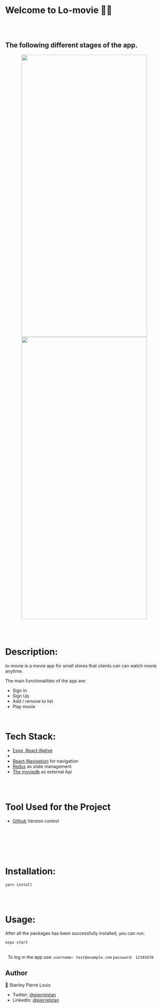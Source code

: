 # Welcome to Lo-movie 👋🏾
\
&nbsp;


## The following  different stages of the app.
<div align=center>
 <img src="https://user-images.githubusercontent.com/23443242/147891936-156e4a97-69b1-48d6-87ac-f047f3f13cd6.png" width="400" height="900" text-align="center">
</div>
 <div align=center>
 <img src="https://user-images.githubusercontent.com/23443242/147892142-25db7f3d-805a-449a-87fb-2c0cf9c0484d.png" width="400" height="900" text-align="center">
 </div>

\
&nbsp;
# Description:
lo-movie is a movie app for small stores that clients can  can watch movie anytime.

The main functionalities of the app are:
- Sign In
- Sign Up
- Add / remove to list
- Play movie


&nbsp;
# Tech Stack:
- [Expo ,React-Native ](https://docs.expo.dev/)
-
- [React-Navigation](https://reactnavigation.org/) for navigation
- [Redux](https://redux.js.org/) as state management
- [The moviedb](https://www.themoviedb.org/) as external Api

\
&nbsp;
# Tool Used for the Project
- [Github](https://github.com) Version control

\
&nbsp;

\
&nbsp;
# Installation:
`yarn install`

\
&nbsp;

# Usage:
After all the packages has been successfully installed, you can run:

 `expo start`

\
&nbsp;
 To log in the app use:
`username: test@example.com`
`password: 12345678`


## Author
👤 Stanley Pierre Louis

- Twitter: [@pierrelstan](https://twitter.com/pierrelStan)
- LinkedIn: [@pierrelstan](https://linkedin.com/in/pierre-louis-stanley-930110133)
